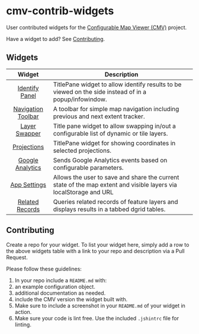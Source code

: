 # cmv-contrib-widgets

User contributed widgets for the [Configurable Map Viewer (CMV)](https://github.com/DavidSpriggs/ConfigurableViewerJSAPI) project.

Have a widget to add? See [Contributing](https://github.com/DavidSpriggs/cmv-contrib-widgets#contributing).

## Widgets

| Widget | Description |
| :----: | ----------- |
| [Identify Panel](https://github.com/dougrchamberlain/IdentifyPanel) | TitlePane widget to allow identify results to be viewed on the side instead of in a popup/infowindow. |
| [Navigation Toolbar](https://github.com/friendde/ArcGIS_JS_NavigationTools) | A toolbar for simple map navigation including previous and next extent tracker. |
| [Layer Swapper](https://github.com/jebu75/cmv-layer-swapper) | Title pane widget to allow swapping in/out a configurable list of dynamic or tile layers. |
| [Projections](https://github.com/tr3vorm/cmv-projections-widget) | TitlePane widget for showing coordinates in selected projections. |
| [Google Analytics](https://github.com/jebu75/cmv-google-analytics) | Sends Google Analytics events based on configurable parameters.
| [App Settings](https://github.com/roemhildtg/CMV_Widgets/tree/master/AppSettings_Widget) | Allows the user to save and share the current state of the map extent and visible layers via localStorage and URL |
| [Related Records](https://github.com/roemhildtg/CMV_Widgets/tree/master/RelatedRecordTable_Widget) | Queries related records of feature layers and displays results in a tabbed dgrid tables. |

## Contributing

Create a repo for your widget. To list your widget here, simply add a row to the above widgets table with a link to your repo and description via a Pull Request.

Please follow these guidelines:

1. In your repo include a `README.md` with:
  1. an example configuration object.
  2. additional documentation as needed.
  3. include the CMV version the widget built with.
2. Make sure to include a screenshot in your `README.md` of your widget in action.
3. Make sure your code is lint free. Use the included `.jshintrc` file for linting.
